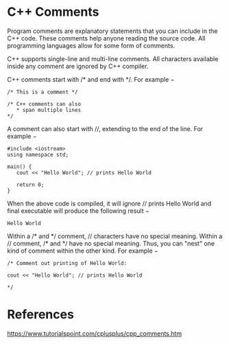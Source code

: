 # C++ Comments

Program comments are explanatory statements that you can include in the C++ code. These comments help anyone reading the source code. All programming languages allow for some form of comments.

C++ supports single-line and multi-line comments. All characters available inside any comment are ignored by C++ compiler.

C++ comments start with /* and end with */. For example −
```
/* This is a comment */

/* C++ comments can also
   * span multiple lines
*/
```
A comment can also start with //, extending to the end of the line. For example −

```
#include <iostream>
using namespace std;

main() {
   cout << "Hello World"; // prints Hello World

   return 0;
}
```
When the above code is compiled, it will ignore // prints Hello World and final executable will produce the following result −
```
Hello World
```
Within a /* and \*/ comment, // characters have no special meaning. Within a // comment, /* and */ have no special meaning. Thus, you can "nest" one kind of comment within the other kind. For example −
```
/* Comment out printing of Hello World:

cout << "Hello World"; // prints Hello World

*/
```
# References
https://www.tutorialspoint.com/cplusplus/cpp_comments.htm
